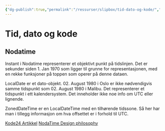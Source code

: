 ```yaml
---
{"dg-publish":true,"permalink":"/ressurser/slipbox/tid-dato-og-kode/","dgHomeLink":true,"dgPassFrontmatter":false}
---
```


# Tid, dato og kode

## Nodatime
Instant i Nodatime representerer et objektivt punkt på tidslinjen. Det er sekunder siden 1. Jan 1970 som ligger til grunne for representasjonen, med en rekke funksjoner på toppen som operer på denne dataen.

LocalDate er et dato-objekt. 02. August 1980 i Oslo er ikke nødvendigvis samme tidspunkt som 02. August 1980 i Malibu. Det representerer et tidspunkt i ett kalendersystem. Det inneholder ikke noe info om UTC eller lignende. 

ZonedDateTime er en LocalDateTime med en tilhørende tidssone. Så her har man i tillegg informasjon om hva offsettet er i forhold til UTC. 


[Kode24 Artikkel](https://www.kode24.no/guider/tid---hvor-vanskelig-kan-det-vaere/71490509)
[NodaTime Design philosophy](https://nodatime.org/1.3.x/userguide/design)

